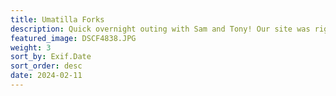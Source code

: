 ```yaml
---
title: Umatilla Forks
description: Quick overnight outing with Sam and Tony! Our site was right on the Umatilla river at the bottom of the canyon. The weather varied between overcast, snowfall, and even a bit of sunshine! Nighttime temps were in the 20s, but we kept pretty warm!
featured_image: DSCF4838.JPG
weight: 3
sort_by: Exif.Date
sort_order: desc
date: 2024-02-11
---
```

